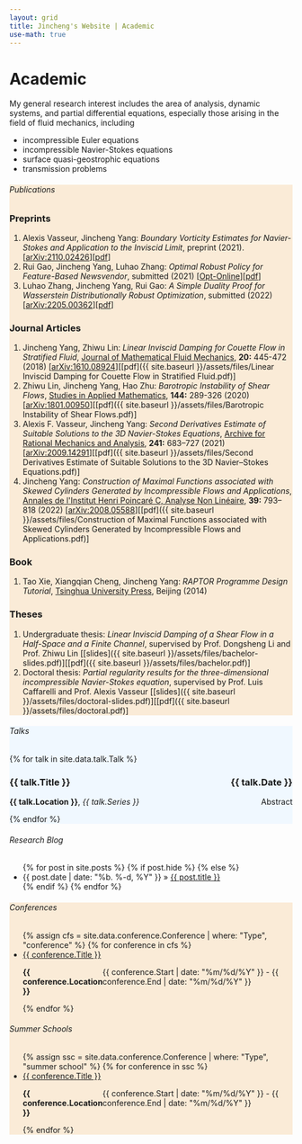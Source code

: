 ```yaml
---
layout: grid
title: Jincheng's Website | Academic
use-math: true
---
```


<div>
<div class="content" markdown="1">

# Academic

My general research interest includes the area of analysis, dynamic systems, and partial differential equations, especially those arising in the field of fluid mechanics, including 

* incompressible Euler equations
* incompressible Navier-Stokes equations 
* surface quasi-geostrophic equations
* transmission problems

</div>
</div>

<div style="background-color:antiquewhite" id="publications">
<div class="content" markdown="1">

###### Publications

### Preprints
1. Alexis Vasseur, Jincheng Yang: *Boundary Vorticity Estimates for Navier-Stokes and Application to the Inviscid Limit*, preprint (2021). [[arXiv:2110.02426](https://arxiv.org/abs/2110.02426)][[pdf](https://arxiv.org/pdf/2110.02426.pdf)]
2. Rui Gao, Jincheng Yang, Luhao Zhang: *Optimal Robust Policy for Feature-Based Newsvendor*, submitted (2021) [[Opt-Online](http://www.optimization-online.org/DB_HTML/2021/12/8749.html)][[pdf](http://www.optimization-online.org/DB_FILE/2021/12/8749.pdf)]
3. Luhao Zhang, Jincheng Yang, Rui Gao: *A Simple Duality Proof for Wasserstein Distributionally Robust Optimization*, submitted (2022) [[arXiv:2205.00362](https://arxiv.org/abs/2205.00362)][[pdf](https://arxiv.org/pdf/2205.00362.pdf)]

### Journal Articles

1. Jincheng Yang, Zhiwu Lin: *Linear Inviscid Damping for Couette Flow in Stratified Fluid*, [Journal of Mathematical Fluid Mechanics](https://doi.org/10.1007/s00021-017-0328-3), **20:** 445-472 (2018) [[arXiv:1610.08924](https://arxiv.org/abs/1610.08924)][[pdf]({{ site.baseurl }}/assets/files/Linear Inviscid Damping for Couette Flow in Stratified Fluid.pdf)]
2. Zhiwu Lin, Jincheng Yang, Hao Zhu: *Barotropic Instability of Shear Flows*, [Studies in Applied Mathematics](https://doi.org/10.1111/sapm.12297), **144:** 289-326 (2020) [[arXiv:1801.00950](https://arxiv.org/abs/1801.00950)][[pdf]({{ site.baseurl }}/assets/files/Barotropic Instability of Shear Flows.pdf)]
3. Alexis F. Vasseur, Jincheng Yang: *Second Derivatives Estimate of Suitable Solutions to the 3D Navier-Stokes Equations*, [Archive for Rational Mechanics and Analysis](https://doi.org/10.1007/s00205-021-01661-4), **241:** 683–727 (2021) [[arXiv:2009.14291](https://arxiv.org/abs/2009.14291)][[pdf]({{ site.baseurl }}/assets/files/Second Derivatives Estimate of Suitable Solutions to the 3D Navier–Stokes Equations.pdf)]
4. Jincheng Yang: *Construction of Maximal Functions associated with Skewed Cylinders Generated by Incompressible Flows and Applications*, [Annales de l'Institut Henri Poincaré C, Analyse Non Linéaire](https://doi.org/10.4171/aihpc/20), **39:** 793–818 (2022) [[arXiv:2008.05588](https://arxiv.org/abs/2008.05588)][[pdf]({{ site.baseurl }}/assets/files/Construction of Maximal Functions associated with Skewed Cylinders Generated by Incompressible Flows and Applications.pdf)]

### Book

1. Tao Xie, Xiangqian Cheng, Jincheng Yang: *RAPTOR Programme Design Tutorial*, [Tsinghua University Press](http://www.tup.tsinghua.edu.cn/booksCenter/book_05438303.html), Beijing (2014)

### Theses

1. Undergraduate thesis: *Linear Inviscid Damping of a Shear Flow in a Half-Space and a Finite Channel*, supervised by Prof. Dongsheng Li and Prof. Zhiwu Lin [[slides]({{ site.baseurl }}/assets/files/bachelor-slides.pdf)][[pdf]({{ site.baseurl }}/assets/files/bachelor.pdf)]
2. Doctoral thesis: *Partial regularity results for the three-dimensional incompressible Navier-Stokes equation*, supervised by Prof. Luis Caffarelli and Prof. Alexis Vasseur [[slides]({{ site.baseurl }}/assets/files/doctoral-slides.pdf)][[pdf]({{ site.baseurl }}/assets/files/doctoral.pdf)]

</div>
</div>

<div style="background-color:aliceblue" id="talks">
<div class="content" markdown="1">

###### Talks

{% for talk in site.data.talk.Talk %}

<div>

<h3 style="display: flex; justify-content: space-between">
<span>
	{{ talk.Title }}
</span>
<span>
	{{ talk.Date }}
</span>
</h3>

<div style="display: flex; justify-content: space-between">
<span>
	<b>{{ talk.Location }}</b>, <i>{{ talk.Series }}</i>
</span>
<span>
	<a style = "cursor:pointer" onclick="detail = document.getElementById('{{ talk.Date }}'); if(detail.style.display === 'none'){detail.style.display = 'block';}else{detail.style.display='none';}">Abstract</a>
</span>
</div>

<div id="{{ talk.Date }}" style='display:none'>
	<p><b>Abstract</b>: {{ talk.Abstract }}</p>
</div>	

</div>

{% endfor %}

</div>
</div>

<div id="blog">
<div class="content" markdown="1">

###### Research Blog

<div class="post">
<ul class="posts">
{% for post in site.posts %}
{% if post.hide %}
{% else %}
	<li><span>{{ post.date | date: "%b. %-d, %Y" }}</span> » <a href="{{ site.baseurl }}/{{ post.url }}.html" title="{{ post.title }}">{{ post.title }}</a></li>
{% endif %}
{% endfor %}
</ul>
</div>

</div>
</div>

<div style="background-color:antiquewhite" id="conferences">
<div class="content" markdown="1">

###### Conferences

<ul>
{% assign cfs = site.data.conference.Conference | where: "Type", "conference" %}
{% for conference in cfs %}
	<li>
		<a href = "{{ conference.URL }}"> {{ conference.Title }} </a>
		<p style="display: flex; justify-content: space-between">
			<span>
				<b>{{ conference.Location }}</b>
			</span>
			<span>
				{{ conference.Start | date: "%m/%d/%Y" }} - {{ conference.End | date: "%m/%d/%Y" }}
			</span>
		</p>
	</li>
{% endfor %}
</ul>

###### Summer Schools

<ul>
{% assign ssc = site.data.conference.Conference | where: "Type", "summer school" %}
{% for conference in ssc %}
	<li>
		<a href = "{{ conference.URL }}"> {{ conference.Title }} </a>
		<p style="display: flex; justify-content: space-between">
			<span>
				<b>{{ conference.Location }}</b>
			</span>
			<span>
				{{ conference.Start | date: "%m/%d/%Y" }} - {{ conference.End | date: "%m/%d/%Y" }}
			</span>
		</p>
	</li>
{% endfor %}
</ul>

</div>
</div>


